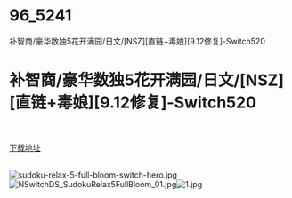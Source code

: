 # 96_5241
补智商/豪华数独5花开满园/日文/[NSZ][直链+毒娘][9.12修复]-Switch520
# 补智商/豪华数独5花开满园/日文/[NSZ][直链+毒娘][9.12修复]-Switch520
 <br/></br>
[下载地址](https://www.switch520.cc/article/5241 "下载地址")
<br/></br>

<p><img src="https://ae02.alicdn.com/kf/Uee4e21dde0b84a769468c29cf614d884V.png" alt="sudoku-relax-5-full-bloom-switch-hero.jpg" title="sudoku-relax-5-full-bloom-switch-hero.jpg"><img src="https://ae02.alicdn.com/kf/U447d36259b004601b2b1428fe3028c5aT.png" alt="NSwitchDS_SudokuRelax5FullBloom_01.jpg" title="NSwitchDS_SudokuRelax5FullBloom_01.jpg"><img src="https://ae02.alicdn.com/kf/U18ae8967f27744b5b1055cb338fd9944a.png" alt="1.jpg" title="1.jpg"> <span></span></p>
<p></p>
